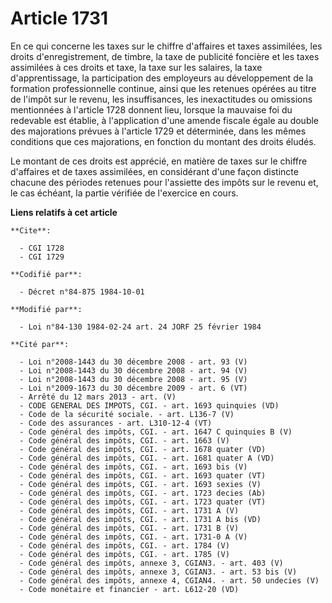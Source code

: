 # Article 1731

En ce qui concerne les taxes sur le chiffre d'affaires et taxes assimilées, les droits d'enregistrement, de timbre, la taxe
de publicité foncière et les taxes assimilées à ces droits et taxe, la taxe sur les salaires, la taxe d'apprentissage, la
participation des employeurs au développement de la formation professionnelle continue, ainsi que les retenues opérées au
titre de l'impôt sur le revenu, les insuffisances, les inexactitudes ou omissions mentionnées à l'article 1728 donnent lieu,
lorsque la mauvaise foi du redevable est établie, à l'application d'une amende fiscale égale au double des majorations
prévues à l'article 1729 et déterminée, dans les mêmes conditions que ces majorations, en fonction du montant des droits
éludés.

Le montant de ces droits est apprécié, en matière de taxes sur le chiffre d'affaires et de taxes assimilées, en considérant
d'une façon distincte chacune des périodes retenues pour l'assiette des impôts sur le revenu et, le cas échéant, la partie
vérifiée de l'exercice en cours.

**Liens relatifs à cet article**

	**Cite**:

	  - CGI 1728
	  - CGI 1729

	**Codifié par**:

	  - Décret n°84-875 1984-10-01

	**Modifié par**:

	  - Loi n°84-130 1984-02-24 art. 24 JORF 25 février 1984

	**Cité par**:

	  - Loi n°2008-1443 du 30 décembre 2008 - art. 93 (V)
	  - Loi n°2008-1443 du 30 décembre 2008 - art. 94 (V)
	  - Loi n°2008-1443 du 30 décembre 2008 - art. 95 (V)
	  - Loi n°2009-1673 du 30 décembre 2009 - art. 6 (VT)
	  - Arrêté du 12 mars 2013 - art. (V)
	  - CODE GENERAL DES IMPOTS, CGI. - art. 1693 quinquies (VD)
	  - Code de la sécurité sociale. - art. L136-7 (V)
	  - Code des assurances - art. L310-12-4 (VT)
	  - Code général des impôts, CGI. - art. 1647 C quinquies B (V)
	  - Code général des impôts, CGI. - art. 1663 (V)
	  - Code général des impôts, CGI. - art. 1678 quater (VD)
	  - Code général des impôts, CGI. - art. 1681 quater A (VD)
	  - Code général des impôts, CGI. - art. 1693 bis (V)
	  - Code général des impôts, CGI. - art. 1693 quater (VT)
	  - Code général des impôts, CGI. - art. 1693 sexies (V)
	  - Code général des impôts, CGI. - art. 1723 decies (Ab)
	  - Code général des impôts, CGI. - art. 1723 quater (VT)
	  - Code général des impôts, CGI. - art. 1731 A (V)
	  - Code général des impôts, CGI. - art. 1731 A bis (VD)
	  - Code général des impôts, CGI. - art. 1731 B (V)
	  - Code général des impôts, CGI. - art. 1731-0 A (V)
	  - Code général des impôts, CGI. - art. 1784 (V)
	  - Code général des impôts, CGI. - art. 1785 (V)
	  - Code général des impôts, annexe 3, CGIAN3. - art. 403 (V)
	  - Code général des impôts, annexe 3, CGIAN3. - art. 53 bis (V)
	  - Code général des impôts, annexe 4, CGIAN4. - art. 50 undecies (V)
	  - Code monétaire et financier - art. L612-20 (VD)
